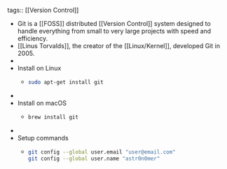 tags:: [[Version Control]]

- Git is a [[FOSS]] distributed [[Version Control]] system designed to handle everything from small to very large projects with speed and efficiency.
- [[Linus Torvalds]], the creator of the [[Linux/Kernel]], developed Git in 2005.
-
- Install on Linux
	- ```bash
	  sudo apt-get install git
	  ```
-
- Install on macOS
	- ```bash
	  brew install git
	  ```
-
- Setup commands
	- ```bash
	  git config --global user.email "user@email.com"
	  git config --global user.name "astr0n0mer"
	  ```